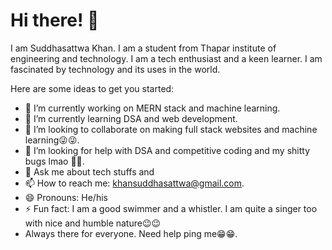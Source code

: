 <h1>Hi there! <span class="wave" style="
  animation-name: wave-animation;  /* Refers to the name of your @keyframes element below */
  animation-duration: 2.5s;        /* Change to speed up or slow down */
  animation-iteration-count: infinite;  /* Never stop waving :) */
  transform-origin: 70% 70%;       /* Pivot around the bottom-left palm */
  display: inline-block;
  @keyframes wave-animation {
    0% { transform: rotate( 0.0deg) }
   10% { transform: rotate(14.0deg) }  /* The following five values can be played with to make the waving more or less extreme */
   20% { transform: rotate(-8.0deg) }
   30% { transform: rotate(14.0deg) }
   40% { transform: rotate(-4.0deg) }
   50% { transform: rotate(10.0deg) }
   60% { transform: rotate( 0.0deg) }  /* Reset for the last half to pause */
  100% { transform: rotate( 0.0deg) }
}
  ">👋</span></h1>

I am Suddhasattwa Khan. I am a student from Thapar institute of engineering and technology.
I am a tech enthusiast and a keen learner. I am fascinated by technology and its uses in the world. 


Here are some ideas to get you started:

- 🔭 I’m currently working on MERN stack and machine learning.
- 🌱 I’m currently learning DSA and web development.
- 👯 I’m looking to collaborate on making full stack websites and machine learning😜😜.
- 🤔 I’m looking for help with DSA and competitive coding and my shitty bugs lmao 🤣🤣.
- 💬 Ask me about tech stuffs and 
- 📫 How to reach me: khansuddhasattwa@gmail.com.
- 😄 Pronouns: He/his
- ⚡ Fun fact: I am a good swimmer and a whistler. I am quite a singer too with nice and humble nature😉😉
- Always there for everyone. Need help ping me😁😁.
